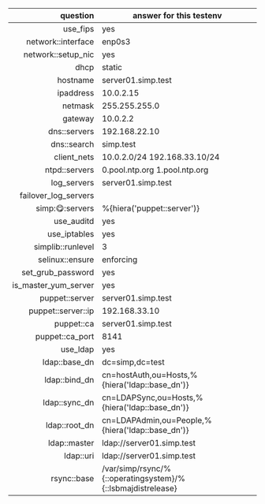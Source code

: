 | question | answer for this testenv |
| -------: | ------------------- |
| use_fips | yes |
| network::interface | enp0s3 |
| network::setup_nic | yes |
| dhcp | static |
| hostname | server01.simp.test |
| ipaddress | 10.0.2.15 |
| netmask | 255.255.255.0 |
| gateway | 10.0.2.2 |
| dns::servers | 192.168.22.10 |
| dns::search | simp.test |
| client_nets | 10.0.2.0/24 192.168.33.10/24 |
| ntpd::servers | 0.pool.ntp.org 1.pool.ntp.org |
| log_servers | server01.simp.test |
| failover_log_servers |  |
| simp::yum::servers | %{hiera('puppet::server')} |
| use_auditd | yes |
| use_iptables | yes |
| simplib::runlevel | 3 |
| selinux::ensure | enforcing |
| set_grub_password | yes |
| is_master_yum_server | yes |
| puppet::server | server01.simp.test |
| puppet::server::ip | 192.168.33.10 |
| puppet::ca | server01.simp.test |
| puppet::ca_port | 8141 |
| use_ldap | yes |
| ldap::base_dn | dc=simp,dc=test |
| ldap::bind_dn | cn=hostAuth,ou=Hosts,%{hiera('ldap::base_dn')} |
| ldap::sync_dn | cn=LDAPSync,ou=Hosts,%{hiera('ldap::base_dn')} |
| ldap::root_dn | cn=LDAPAdmin,ou=People,%{hiera('ldap::base_dn')} |
| ldap::master | ldap://server01.simp.test |
| ldap::uri | ldap://server01.simp.test |
| rsync::base | /var/simp/rsync/%{::operatingsystem}/%{::lsbmajdistrelease} |
